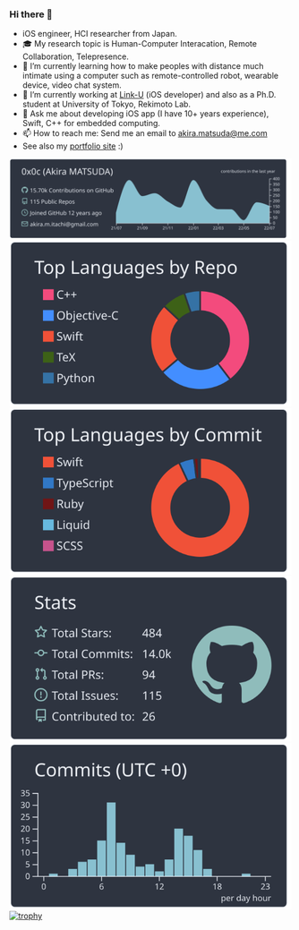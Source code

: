 ### Hi there 👋

- iOS engineer, HCI researcher from Japan.
- 🎓 My research topic is Human-Computer Interacation, Remote Collaboration, Telepresence.
- 🌱 I’m currently learning how to make peoples with distance much intimate using a computer such as remote-controlled robot, wearable device, video chat system.
- 🔭 I’m currently working at [Link-U](https://www.link-u.co.jp) (iOS developer) and also as a Ph.D. student at University of Tokyo, Rekimoto Lab.
- 💬 Ask me about developing iOS app (I have 10+ years experience), Swift, C++ for embedded computing.
- 📫 How to reach me: Send me an email to [akira.matsuda@me.com](mailto:akira.matsuda@me.com)
- See also my [portfolio site](https://www.0x0c.me) :)

[![](https://raw.githubusercontent.com/0x0c/0x0c/master/profile-summary-card-output/nord_dark/0-profile-details.svg)](https://github.com/vn7n24fzkq/github-profile-summary-cards)
[![](https://raw.githubusercontent.com/0x0c/0x0c/master/profile-summary-card-output/nord_dark/1-repos-per-language.svg)](https://github.com/vn7n24fzkq/github-profile-summary-cards) [![](https://raw.githubusercontent.com/0x0c/0x0c/master/profile-summary-card-output/nord_dark/2-most-commit-language.svg)](https://github.com/vn7n24fzkq/github-profile-summary-cards)
[![](https://raw.githubusercontent.com/0x0c/0x0c/master/profile-summary-card-output/nord_dark/3-stats.svg)](https://github.com/vn7n24fzkq/github-profile-summary-cards) [![](https://raw.githubusercontent.com/0x0c/0x0c/master/profile-summary-card-output/nord_dark/4-productive-time.svg)](https://github.com/vn7n24fzkq/github-profile-summary-cards)
[![trophy](https://github-profile-trophy.vercel.app/?username=0x0c)](https://github.com/ryo-ma/github-profile-trophy)
